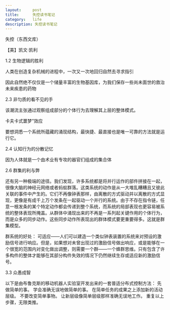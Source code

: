 ```yaml
---
layout:     post
title:      失控读书笔记
category:   life
description: 失控读书笔记
---
```

失控（东西文库）

【美】凯文·凯利

1.2 生物逻辑的胜利


人类在创造复杂机械的进程中，一次又一次地回归自然去寻求指引

因此自然绝不仅仅是一个储量丰富的生物基因库，为我们保存一些尚未面世的救治未来疾患的药物

2.3 非匀质的看不见的手

该潮流主张通过观察组成部分的个体行为去理解其上层的整体模式。

卡夫卡式噩梦”效应

要想洞悉一个系统所蕴藏的涌现结构，最快捷、最直接也是唯一可靠的方法就是运行它。

2.4 认知行为的分散记忆

因为人体就是一个由术业有专攻的器官们组成的集合体

2.6 群集的利与弊

还有另一种极端的途径。我们发现，许多系统都是将并行运作的部件拼接在一起，很像大脑的神经元网络或者蚂蚁群落。这类系统的动作是从一大堆乱糟糟且又彼此关联的事件中产生的。它们不再像钟表那样，由离散的方式驱动并以离散的方式显现，更像是有成千上万个发条在一起驱动一个并行的系统。由于不存在指令链，任意一根发条的某个特定动作都会传递到整个系统，而系统的局部表现也更容易被系统的整体表现所掩盖。从群体中涌现出来的不再是一系列起关键作用的个体行为，而是众多的同步动作。这些同步动作所表现出的群体模式要更重要得多。这就是群集模型。


群系统的好处：
可适应——人们可以建造一个类似钟表装置的系统来对预设的激励信号进行响应。但是，如果想对未曾出现过的激励信号做出响应，或是能够在一个很宽的范围内对变化做出调整，则需要一个群——一个蜂群思维。只有包含了许多构件的整体才能够在其部分构件失效的情况下仍然继续生存或适应新的激励信号。

3.3 众愚成智


以下是由布鲁克斯的移动机器人实验室开发出来的一套普适分布式控制方法：
先做简单的事。
学会准确无误地做简单的事。
在简单任务的成果之上添加新的活动层级。
不要改变简单事物。
让新层级像简单层级那样准确无误地工作。
重复以上步骤，无限类推。